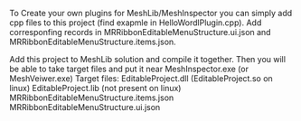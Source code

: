 To Create your own plugins for MeshLib/MeshInspector you can simply add cpp files to this project (find exapmle in HelloWordlPlugin.cpp).
Add corresponfing records in MRRibbonEditableMenuStructure.ui.json and MRRibbonEditableMenuStructure.items.json.

Add this project to MeshLib solution and compile it together. Then you will be able to take target files and put it near MeshInspector.exe (or MeshVeiwer.exe)
Target files:
EditableProject.dll (EditableProject.so on linux)
EditableProject.lib (not present on linux)
MRRibbonEditableMenuStructure.items.json
MRRibbonEditableMenuStructure.ui.json